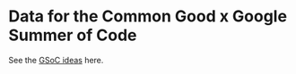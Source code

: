 # Data for the Common Good x Google Summer of Code

See the [GSoC ideas](https://docs.pedscommons.org/GSoC/ideas) here.
